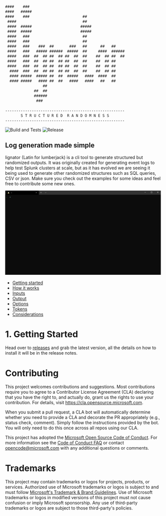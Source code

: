 ```
####    ###
####   #####
####    ###                        ##
 ####                              ##
 ####  #####                      #####
 ####  #####                      #####
 ####   ###                        ##
 ####   ###                        ##
 ####   ###    ###  ##       ###   ##      ##   ##
 ####   ###   ##### ######  #####  ##     ####  ######
 ####   ###  ##  ## ##  ## ##  ##  ##    ##  ## ##  ##
 ####   ###  ##  ## ##  ## ##  ##  ##    ##  ## ##
 ####   ###  ##  ## ##  ## ##  ##  ##    ##  ## ##
  ####  ###  ##  ## ##  ## ##  ##  ##    ##  ## ##
  #### #####  ##### ##  ##  #####   ####  ####  ##
  #### #####   #### ##  ##   ####   ####   ##   ##
                 ##
             ##  ##
             ######
              ###

------------------------------------------------------
       S T R U C T U R E D  R A N D O M N E S S
------------------------------------------------------
```

![Build and Tests](https://github.com/microsoft/lignator/workflows/Build%20and%20Tests/badge.svg) ![Release](https://github.com/microsoft/lignator/workflows/Release/badge.svg)

## Log generation made simple

lignator (Latin for lumberjack) is a cli tool to generate structured but randomized outputs. It was originally created for generating event logs to help test Splunk clusters at scale, but as it has evolved we are seeing it being used to generate other randomized structures such as SQL queries, CSV or json. Make sure you check out the examples for some ideas and feel free to contribute some new ones.

![lignator demo](/images/lignator-demo.gif)

- [Getting started](#1-getting-started)
- [How it works](/docs/2.how_it_works.md)
- [Inputs](/docs/3.input.md)
- [Output](/docs/4.output.md)
- [Options](/docs/5.options.md)
- [Tokens](/docs/6.tokens.md)
- [Considerations](/docs/7.considerations.md)


# 1. Getting Started

Head over to [releases](https://github.com/microsoft/lignator/releases) and grab the latest version, all the details on how to install it will be in the release notes.

# Contributing

This project welcomes contributions and suggestions.  Most contributions require you to agree to a
Contributor License Agreement (CLA) declaring that you have the right to, and actually do, grant us
the rights to use your contribution. For details, visit https://cla.opensource.microsoft.com.

When you submit a pull request, a CLA bot will automatically determine whether you need to provide
a CLA and decorate the PR appropriately (e.g., status check, comment). Simply follow the instructions
provided by the bot. You will only need to do this once across all repos using our CLA.

This project has adopted the [Microsoft Open Source Code of Conduct](https://opensource.microsoft.com/codeofconduct/).
For more information see the [Code of Conduct FAQ](https://opensource.microsoft.com/codeofconduct/faq/) or
contact [opencode@microsoft.com](mailto:opencode@microsoft.com) with any additional questions or comments.

# Trademarks

This project may contain trademarks or logos for projects, products, or services. Authorized use of Microsoft
trademarks or logos is subject to and must follow
[Microsoft's Trademark & Brand Guidelines](https://www.microsoft.com/en-us/legal/intellectualproperty/trademarks/usage/general).
Use of Microsoft trademarks or logos in modified versions of this project must not cause confusion or imply Microsoft sponsorship.
Any use of third-party trademarks or logos are subject to those third-party's policies.
